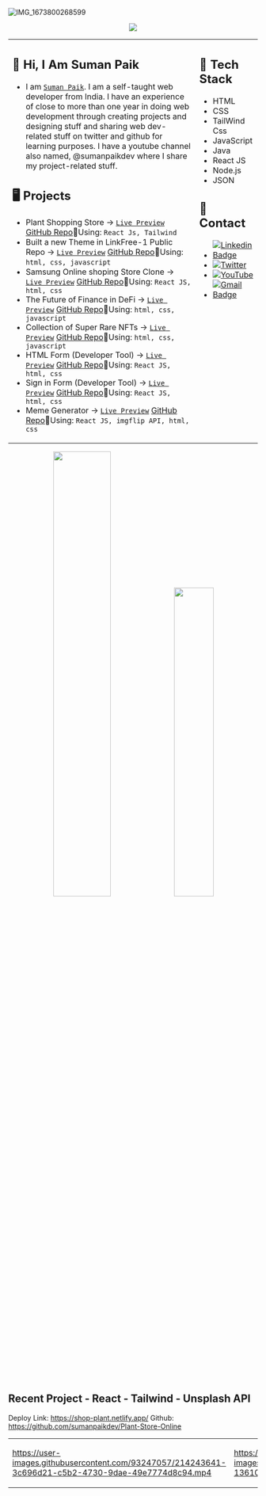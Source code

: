 ![IMG_1673800268599](https://user-images.githubusercontent.com/93247057/212553512-f430e74f-70dd-421b-bd3f-b2330e946173.png)
<p align="center">
  <img src="https://readme-typing-svg.demolab.com/?lines=Hi👋🏻,+I+am+Suman+Paik.;A+frontend+web+developer+from+India.;&font=Fira%20Code&center=true&width=700&height=50&size=24&duration=2000&pause=500">
</p>

<table align="center"><tr><td valign="top" width="75%">

## 👋 Hi, I Am Suman Paik

- I am [`Suman Paik`](https://sumanpaik.netlify.app/). I am a self-taught web developer
from India. I have an experience of close to more
than one year in doing web development through
creating projects and designing stuff and sharing
web dev-related stuff on twitter and github for
learning purposes. I have a youtube channel also
named, @sumanpaikdev where I share my
project-related stuff.

  
## 🖥️ Projects
  
- Plant Shopping Store &rarr; <a href="https://shop-plant.netlify.app/" target="_blank">`Live Preview`<a /> [GitHub Repo](https://github.com/sumanpaikdev/Plant-Store-Online)🔸Using: `React Js, Tailwind`
- Built a new Theme in LinkFree-1 Public Repo &rarr; <a href="https://user-all-links.netlify.app/" target="_blank">`Live Preview`<a /> [GitHub Repo](https://github.com/sumanpaikdev/LinkFree-1/tree/master/Templates/Standard%20Classic%20Theme)🔸Using: `html, css, javascript`
- Samsung Online shoping Store Clone &rarr; <a href="https://samsung-online-store-clone-react.netlify.app/" target="_blank">`Live Preview`<a /> [GitHub Repo](https://github.com/sumanpaikdev/Samsung-Online-Store-Clone)🔸Using: `React JS, html, css`  
- The Future of Finance in DeFi &rarr; <a href="https://defi-project-website.netlify.app/" target="_blank">`Live Preview`<a /> [GitHub Repo](https://github.com/sumanpaikdev/css-all-web-Components/tree/master/NFTWebsite)🔸Using: `html, css, javascript`
- Collection of Super Rare NFTs &rarr; <a href="https://nfts-marketplace-collection.netlify.app/" target="_blank">`Live Preview`<a /> [GitHub Repo](https://github.com/sumanpaikdev/css-all-web-Components/tree/master/deFi%20Website)🔸Using: `html, css, javascript`
- HTML Form (Developer Tool) &rarr; <a href="https://form-using-react-js.netlify.app/" target="_blank">`Live Preview`<a /> [GitHub Repo](https://github.com/sumanpaikdev/React-Library-Code/tree/master/REACT_RECAP/submit-form-in-react)🔸Using: `React JS, html, css`
- Sign in Form (Developer Tool) &rarr; <a href="https://sign-in-form-react.netlify.app/" target="_blank">`Live Preview`<a /> [GitHub Repo](https://github.com/sumanpaikdev/React-Library-Code/tree/master/REACT_RECAP/sign-up-form)🔸Using: `React JS, html, css`
- Meme Generator &rarr; <a href="https://meme-generator-reactjs-responsive.netlify.app/" target="_blank">`Live Preview`<a /> [GitHub Repo](https://github.com/sumanpaikdev/React-Library-Code/tree/master/REACT_RECAP/responsive-meme-generator)🔸Using: `React JS, imgflip API, html, css`
  
  
  
  
</td><td valign="top" width="25%">

## 🦖 Tech Stack

- HTML
- CSS
- TailWind Css 
- JavaScript
- Java  
- React JS
- Node.js
- JSON
  
## 📌 Contact

- [![Linkedin Badge](https://img.shields.io/badge/-sumanpaik-blue?style=flat-square&logo=Linkedin&logoColor=white&link=https://www.linkedin.com/in/suman-paik-21a2b5213/)](https://www.linkedin.com/in/suman-paik-21a2b5213/)
- [![Twitter](https://img.shields.io/badge/-sumanpaikdev-blue?style=flat-square&logo=Twitter&logoColor=white&link=https://twitter.com/sumanpaikdev)](https://twitter.com/sumanpaikdev)
- [![YouTube](https://img.shields.io/badge/-sumanpaikdev-red?style=flat-square&logo=Youtube&logoColor=white&link=https://www.youtube.com/channel/UCR_xSSXs7j5luzlMWfgdvUw)](https://www.youtube.com/channel/UCR_xSSXs7j5luzlMWfgdvUw)
- [![Gmail Badge](https://img.shields.io/badge/-sumanpaik.dev@gmail.com-c14438?style=flat-square&logo=Gmail&logoColor=white&link=mailto:sumanpaik.dev@gmail.com)](mailto:sumanpaik.dev@gmail.com)

</tr></tr></table> 



<!-- ## 📌🦖𝚂𝚘𝚌𝚒𝚊𝚕 ˙ᵕ˙ -->
<!-- [`Twitter`](https://twitter.com/sumanpaikdev)
[`LinkedIn`](https://www.linkedin.com/in/suman-paik-21a2b5213/)
[`YouTube`](https://www.youtube.com/channel/UCR_xSSXs7j5luzlMWfgdvUw)
[`PortFolio`](https://sumanpaikdev.github.io/sumanpaik.dev/) -->

<!-- [![Linkedin Badge](https://img.shields.io/badge/-sumanpaik-blue?style=flat-square&logo=Linkedin&logoColor=white&link=https://www.linkedin.com/in/suman-paik-21a2b5213/)](https://www.linkedin.com/in/suman-paik-21a2b5213/)
[![Twitter](https://img.shields.io/badge/-sumanpaikdev-blue?style=flat-square&logo=Twitter&logoColor=white&link=https://twitter.com/sumanpaikdev)](https://twitter.com/sumanpaikdev)
[![YouTube](https://img.shields.io/badge/-sumanpaikdev-red?style=flat-square&logo=Youtube&logoColor=white&link=https://www.youtube.com/channel/UCR_xSSXs7j5luzlMWfgdvUw)](https://www.youtube.com/channel/UCR_xSSXs7j5luzlMWfgdvUw)
[![Gmail Badge](https://img.shields.io/badge/-sumanpaik.dev@gmail.com-c14438?style=flat-square&logo=Gmail&logoColor=white&link=mailto:sumanpaik.dev@gmail.com)](mailto:sumanpaik.dev@gmail.com) -->



<p align="center">
  <img width="48%" src="https://github-readme-streak-stats.herokuapp.com/?user=sumanpaikdev&theme=tokyonight" />
  <img width="40%" src="https://github-readme-stats.vercel.app/api/top-langs/?username=sumanpaikdev&layout=compact&theme=tokyonight" />
</p>
  
## Recent Project - React - Tailwind - Unsplash API 
  Deploy Link: https://shop-plant.netlify.app/
  Github: https://github.com/sumanpaikdev/Plant-Store-Online
<table align="center"><tr><td valign="top" width="50%">


https://user-images.githubusercontent.com/93247057/214243641-3c696d21-c5b2-4730-9dae-49e7774d8c94.mp4


</td><td valign="top" width="50%">

https://user-images.githubusercontent.com/93247057/214243664-13610749-102d-45dc-ae79-beafc7bd84d4.mp4


</td></tr></table>

